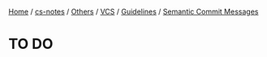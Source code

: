 [Home](https://mengxianbin.github.io) /
[cs-notes](https://mengxianbin.github.io/cs-notes/site) /
[Others](https://mengxianbin.github.io/cs-notes/site/Others) /
[VCS](https://mengxianbin.github.io/cs-notes/site/Others/VCS) /
[Guidelines](https://mengxianbin.github.io/cs-notes/site/Others/VCS/Guidelines) /
[Semantic Commit Messages](https://mengxianbin.github.io/cs-notes/site/Others/VCS/Guidelines/Semantic%20Commit%20Messages)

# TO DO
